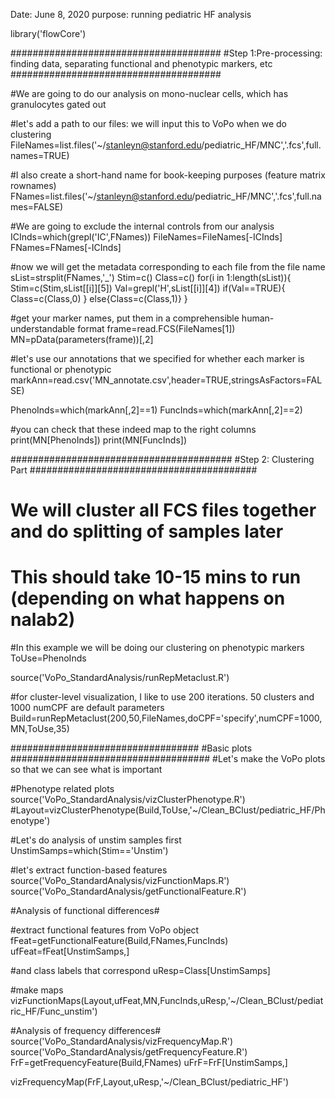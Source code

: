 Date: June 8, 2020
purpose: running pediatric HF analysis

library('flowCore')

######################################
#Step 1:Pre-processing: finding data, separating functional and phenotypic markers, etc
######################################

#We are going to do our analysis on mono-nuclear cells, which has granulocytes gated out

#let's add a path to our files: we will input this to VoPo when we do clustering
FileNames=list.files('~/stanleyn@stanford.edu/pediatric_HF/MNC','.fcs',full.names=TRUE)

#I also create a short-hand name for book-keeping purposes (feature matrix rownames)
FNames=list.files('~/stanleyn@stanford.edu/pediatric_HF/MNC','.fcs',full.names=FALSE)

#We are going to exclude the internal controls from our analysis
ICInds=which(grepl('IC',FNames))
FileNames=FileNames[-ICInds]
FNames=FNames[-ICInds]

#now we will get the metadata corresponding to each file from the file name
sList=strsplit(FNames,'_')
Stim=c()
Class=c()
for(i in 1:length(sList)){
Stim=c(Stim,sList[[i]][5])
Val=grepl('H',sList[[i]][4])
if(Val==TRUE){
Class=c(Class,0)
}
else{Class=c(Class,1)}
}

#get your marker names, put them in a comprehensible human-understandable format
frame=read.FCS(FileNames[1]) 
MN=pData(parameters(frame))[,2] 

#let's use our annotations that we specified for whether each marker is functional or phenotypic
markAnn=read.csv('MN_annotate.csv',header=TRUE,stringsAsFactors=FALSE)

PhenoInds=which(markAnn[,2]==1)
FuncInds=which(markAnn[,2]==2)

#you can check that these indeed map to the right columns
print(MN[PhenoInds])
print(MN[FuncInds])

########################################
#Step 2: Clustering Part
#########################################
# We will cluster all FCS files together and do splitting of samples later
# This should take 10-15 mins to run (depending on what happens on nalab2)

#In this example we will be doing our clustering on phenotypic markers
ToUse=PhenoInds

source('VoPo_StandardAnalysis/runRepMetaclust.R')

#for cluster-level visualization, I like to use 200 iterations. 50 clusters and 1000 numCPF are default parameters
Build=runRepMetaclust(200,50,FileNames,doCPF='specify',numCPF=1000,MN,ToUse,35)

##################################
#Basic plots
####################################
#Let's make the VoPo plots so that we can see what is important

#Phenotype related plots
source('VoPo_StandardAnalysis/vizClusterPhenotype.R')
#Layout=vizClusterPhenotype(Build,ToUse,'~/Clean_BClust/pediatric_HF/Phenotype')

#Let's do analysis of unstim samples first
UnstimSamps=which(Stim=='Unstim')

#let's extract function-based features
source('VoPo_StandardAnalysis/vizFunctionMaps.R')
source('VoPo_StandardAnalysis/getFunctionalFeature.R')

#Analysis of functional differences#

#extract functional features from VoPo object
fFeat=getFunctionalFeature(Build,FNames,FuncInds)
ufFeat=fFeat[UnstimSamps,]

#and class labels that correspond
uResp=Class[UnstimSamps]

#make maps
vizFunctionMaps(Layout,ufFeat,MN,FuncInds,uResp,'~/Clean_BClust/pediatric_HF/Func_unstim')

#Analysis of frequency differences#
source('VoPo_StandardAnalysis/vizFrequencyMap.R')
source('VoPo_StandardAnalysis/getFrequencyFeature.R')
FrF=getFrequencyFeature(Build,FNames)
uFrF=FrF[UnstimSamps,]

vizFrequencyMap(FrF,Layout,uResp,'~/Clean_BClust/pediatric_HF')
